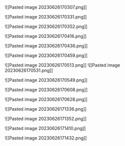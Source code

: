 ![[Pasted image 20230626170307.png]]


![[Pasted image 20230626170331.png]]


![[Pasted image 20230626170352.png]]


![[Pasted image 20230626170416.png]]


![[Pasted image 20230626170436.png]]


![[Pasted image 20230626170459.png]]




![[Pasted image 20230626170513.png]]
![[Pasted image 20230626170531.png]]



![[Pasted image 20230626170549.png]]

![[Pasted image 20230626170608.png]]




![[Pasted image 20230626170628.png]]

![[Pasted image 20230626171336.png]]

![[Pasted image 20230626171352.png]]


![[Pasted image 20230626171410.png]]

![[Pasted image 20230626171432.png]]








